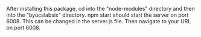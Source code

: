 After installing this package, cd into the "node-modules" directory and then into the "byucslabsix" directory.  npm start should start the server on port 6008.  This can be changed in the server.js file.  Then navigate to your URL on port 6008.
